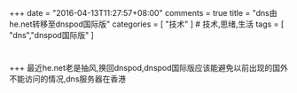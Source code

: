 +++
date = "2016-04-13T11:27:57+08:00"
comments = true
title = "dns由he.net转移至dnspod国际版"
categories = [ "技术" ]  # 技术,思绪,生活 
tags = [ "dns","dnspod国际版" ]
#
+++
最近he.net老是抽风,换回dnspod,dnspod国际版应该能避免以前出现的国外不能访问的情况,dns服务器在香港

<!--more-->
